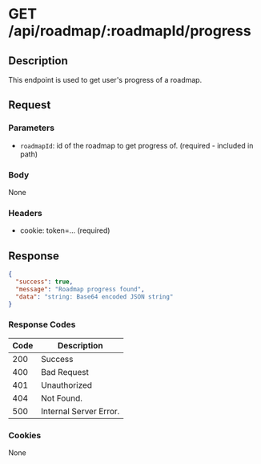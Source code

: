 # GET /api/roadmap/:roadmapId/progress

## Description

This endpoint is used to get user's progress of a roadmap.

## Request

### Parameters

- `roadmapId`: id of the roadmap to get progress of. (required - included in path)

### Body

None

### Headers

- cookie: token=... (required)

## Response

```json
{
  "success": true,
  "message": "Roadmap progress found",
  "data": "string: Base64 encoded JSON string"
}
```

### Response Codes

| Code | Description            |
|------|------------------------|
| 200  | Success                |
| 400  | Bad Request            |
| 401  | Unauthorized           |
| 404  | Not Found.             |
| 500  | Internal Server Error. |

### Cookies

None